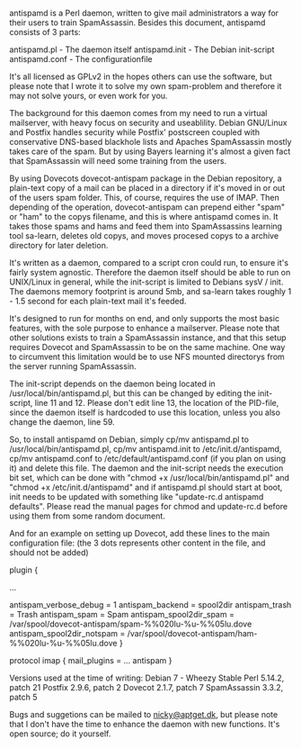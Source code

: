 antispamd is a Perl daemon, written to give mail administrators a way for their users to train SpamAssassin. Besides this document, antispamd consists of 3 parts:

  antispamd.pl    -  The daemon itself
  antispamd.init  -  The Debian init-script
  antispamd.conf  -  The configurationfile

It's all licensed as GPLv2 in the hopes others can use the software, but please note that I wrote it to solve my own spam-problem and therefore it may not solve yours, or even work for you.

The background for this daemon comes from my need to run a virtual mailserver, with heavy focus on security and useablility. Debian GNU/Linux and Postfix handles security while Postfix' postscreen coupled with conservative DNS-based blackhole lists and Apaches SpamAssassin mostly takes care of the spam. But by using Bayers learning it's almost a given fact that SpamAssassin will need some training from the users.

By using Dovecots dovecot-antispam package in the Debian repository, a plain-text copy of a mail can be placed in a directory if it's moved in or out of the users spam folder. This, of course, requires the use of IMAP. Then depending of the operation, dovecot-antispam can prepend either "spam" or "ham" to the copys filename, and this is where antispamd comes in. It takes those spams and hams and feed them into SpamAssassins learning tool sa-learn, deletes old copys, and moves procesed copys to a archive directory for later deletion.

It's written as a daemon, compared to a script cron could run, to ensure it's fairly system agnostic. Therefore the daemon itself should be able to run on UNIX/Linux in general, while the init-script is limited to Debians sysV / init. The daemons memory footprint is around 5mb, and sa-learn takes roughly 1 - 1.5 second for each plain-text mail it's feeded.

It's designed to run for months on end, and only supports the most basic features, with the sole purpose to enhance a mailserver. Please note that other solutions exists to train a SpamAssassin instance, and that this setup requires Dovecot and SpamAssassin to be on the same machine. One way to circumvent this limitation would be to use NFS mounted directorys from the server running SpamAssassin.

The init-script depends on the daemon being located in /usr/local/bin/antispamd.pl, but this can be changed by editing the init-script, line 11 and 12. Please don't edit line 13, the location of the PID-file, since the daemon itself is hardcoded to use this location, unless you also change the daemon, line 59.

So, to install antispamd on Debian, simply cp/mv antispamd.pl to /usr/local/bin/antispamd.pl, cp/mv antispamd.init to /etc/init.d/antispamd, cp/mv antispamd.conf to /etc/default/antispamd.conf (if you plan on using it) and delete this file. The daemon and the init-script needs the execution bit set, which can be done with "chmod +x /usr/local/bin/antispamd.pl" and "chmod +x /etc/init.d/antispamd" and if antispamd.pl should start at boot, init needs to be updated with something like "update-rc.d antispamd defaults". Please read the manual pages for chmod and update-rc.d before using them from some random document.

And for an example on setting up Dovecot, add these lines to the main configuration file:
(the 3 dots represents other content in the file, and should not be added)

plugin {

  ...

  antispam_verbose_debug = 1
  antispam_backend = spool2dir
  antispam_trash = Trash
  antispam_spam = Spam
  antispam_spool2dir_spam    = /var/spool/dovecot-antispam/spam-%%020lu-%u-%%05lu.dove
  antispam_spool2dir_notspam = /var/spool/dovecot-antispam/ham-%%020lu-%u-%%05lu.dove
}

protocol imap {
  mail_plugins = ... antispam
}

Versions used at the time of writing:
Debian 7 - Wheezy Stable
Perl 5.14.2, patch 21
Postfix 2.9.6, patch 2
Dovecot 2.1.7, patch 7
SpamAssassin 3.3.2, patch 5

Bugs and suggetions can be mailed to nicky@aptget.dk, but please note that I don't have the time to enhance the daemon with new functions. It's open source; do it yourself.
